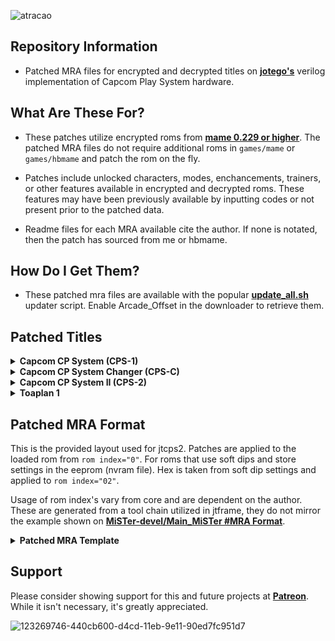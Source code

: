 ![atracao](https://user-images.githubusercontent.com/32810066/124553684-0714bd80-de03-11eb-9f09-d34e61373405.png)
  
## Repository Information

- Patched MRA files for encrypted and decrypted titles on [**jotego's**](https://github.com/jotego/) verilog implementation of Capcom Play System hardware. 


## What Are These For?

- These patches utilize encrypted roms from [**mame 0.229 or higher**](https://www.mamedev.org). The patched MRA files do not require additional roms in `games/mame` or  `games/hbmame` and patch the rom on the fly.

- Patches include unlocked characters, modes, enchancements, trainers, or other features available in encrypted and decrypted roms. These features may have been previously available by inputting codes or not present prior to the patched data.

- Readme files for each MRA available cite the author. If none is notated, then the patch has sourced from me or hbmame.

## How Do I Get Them?

- These patched mra files are available with the popular [**update_all.sh**](https://github.com/theypsilon/Update_All_MiSTer) updater script.  Enable Arcade_Offset in the downloader to retrieve them.

## Patched Titles

<details>

<summary><b>Capcom CP System (CPS-1)</b></summary>

| Title         | Core        | Information | Directory | Date Available |
|---------------|-------------|-------------|-----------|----------------|
[**Street Smart Final Fight (Japan) [Hack]**](https://github.com/atrac17/Arcade_Offset/blob/main/release/_Arcade%20Offset/_CP%20System/Street%20Smart%20Final%20Fight%20(Japan)%20%5BHack%5D.mra) | JTCPS1 | [**View Readme**](https://github.com/atrac17/Arcade_Offset/blob/main/readme/CP%20System/Street%20Smart%20Final%20Fight%20(Japan)%20%5BHack%5D.md) | Main | 20210706 |
[**Final Fight 30th Anniversary Edition (World 891214)**](https://github.com/atrac17/Arcade_Offset/blob/main/release/_Arcade%20Offset/_CP%20System/Final%20Fight%2030th%20Anniversary%20Edition%20(World%20891214).mra) | JTCPS1 | **N/A** | Main | 20210826 |
[**Street Fighter 2 Mix (Ver 1.0 210623)**](https://github.com/atrac17/Arcade_Offset/blob/main/release/_Arcade%20Offset/_CP%20System/_HBMame/Street%20Fighter%202%20Mix%20(Ver%201.0%20210623)%20%5Bhbmame%5D.mra) | JTCPS1 | **hbmame** | HBMame | 20211107 |
[**Street Fighter II' Champion Edition (Rainbow Edition, Set 1)**](https://github.com/atrac17/Arcade_Offset/blob/main/release/_Arcade%20Offset/_CP%20System/Street%20Fighter%20II'%20Champion%20Edition%20(Rainbow%20Edition,%20Set%201).mra) | JTCPS1 | **mame** | Main | 20211108 |
[**Street Fighter II' Champion Edition (Extra Koryu 190613)**](https://github.com/atrac17/Arcade_Offset/blob/main/release/_Arcade%20Offset/_CP%20System/_HBMame/Street%20Fighter%20II'%20Champion%20Edition%20(Extra%20Koryu%20190613)%20%5Bhbmame%5D.mra) | JTCPS1 | **hbmame** | HBMame | 20211108|
[**Street Fighter II' Champion Edition (Golden Edition 180924)**](https://github.com/atrac17/Arcade_Offset/blob/main/release/_Arcade%20Offset/_CP%20System/_HBMame/Street%20Fighter%20II'%20Champion%20Edition%20(Golden%20Edition%20180924)%20%5Bhbmame%5D.mra) | JTCPS1 | **hbmame** | HBMame | 20211108 |
[**Street Fighter II' Champion Edition (Golden Edition Deluxe 190331)**](https://github.com/atrac17/Arcade_Offset/blob/main/release/_Arcade%20Offset/_CP%20System/_HBMame/Street%20Fighter%20II'%20Champion%20Edition%20(Golden%20Edition%20Deluxe%20190331)%20%5Bhbmame%5D.mra) | JTCPS1 | **hbmame** | HBMame | 20211108 |
[**Street Fighter II' Champion Edition (Koryu V2 181101)**](https://github.com/atrac17/Arcade_Offset/blob/main/release/_Arcade%20Offset/_CP%20System/_HBMame/Street%20Fighter%20II'%20Champion%20Edition%20(Koryu%20V2%20181101)%20%5Bhbmame%5D.mra) | JTCPS1 | **hbmame** | HBMame | 20211108 |
[**Street Fighter II' Champion Edition (Omega Edition 181112)**](https://github.com/atrac17/Arcade_Offset/blob/main/release/_Arcade%20Offset/_CP%20System/_HBMame/Street%20Fighter%20II'%20Champion%20Edition%20(Omega%20Edition%20181112)%20%5Bhbmame%5D.mra) | JTCPS1 | **hbmame** | HBMame | 20211108 |
[**Street Fighter II' Champion Edition (Double K.O. Turbo II)**](https://github.com/atrac17/Arcade_Offset/blob/main/release/_Arcade%20Offset/_CP%20System/Street%20Fighter%20II'%20Champion%20Edition%20(Double%20K.O.%20Turbo%20II).mra) | JTCPS1 | **mame** | Main | 20211109 |


</details>

<details>

<summary><b>Capcom CP System Changer (CPS-C)</b></summary>

| Title         | Core        | Information | Directory | Date Available |
|---------------|-------------|-------------|-----------|----------------|
[**Street Fighter Zero (CPS Changer, Japan 201218)**](https://github.com/atrac17/Arcade_Offset/blob/main/release/_Arcade%20Offset/_CP%20System%20Changer/Street%20Fighter%20Zero%20(CPS%20Changer%2C%20Japan%20201218).mra) | [**JTCPS15**](https://github.com/jotego/jtbin/blob/master/mister/cps15/releases/jtcps15_20210604.rbf) | [**View Readme**](https://github.com/atrac17/Arcade_Offset/blob/main/readme/CP%20System%20Changer/Street%20Fighter%20Zero%20(CPS%20Changer%2C%20Japan%20201218).md) | Main | 20210624 |
[**Tenchi wo Kurau II: Sekiheki no Tatakai (CPS Changer, Japan 921031)**](https://github.com/atrac17/Arcade_Offset/blob/main/release/_Arcade%20Offset/_CP%20System%20Changer/Tenchi%20wo%20Kurau%20II%20Sekiheki%20no%20Tatakai%20(CPS%20Changer%2C%20Japan%20921031)%20%5BUnlocked%5D.mra) | JTCPS15 | [**View Readme**]() | Main | 20210706 |

</details>

<details>

<summary><b>Capcom CP System II (CPS-2)</b></summary>

| Title         | Core        | Information | Directory | Date Available |
|---------------|-------------|-------------|-----------|----------------|
[**Dimahoo (Euro 000121)**](https://github.com/atrac17/Arcade_Offset/blob/main/release/_Arcade%20Offset/_CP%20System%20II/_Unlocked/Dimahoo%20(Euro%20000121)%20%5BUnlocked%5D.mra) | JTCPS2 | [**View Readme**](https://github.com/atrac17/Arcade_Offset/blob/main/readme/CP%20System%20II/Dimahoo%20(Euro%20000121)%20%5BUnlocked%5D.md) | Unlocked | 20210624 |
[**Dimahoo (USA 000121)**](https://github.com/atrac17/Arcade_Offset/blob/main/release/_Arcade%20Offset/_CP%20System%20II/_Unlocked/Dimahoo%20%28USA%20000121%29%20%5BUnlocked%5D.mra) | JTCPS2 | [**View Readme**](https://github.com/atrac17/Arcade_Offset/blob/main/readme/CP%20System%20II/Dimahoo%20(USA%20000121)%20%5BUnlocked%5D.md) | Unlocked | 20210624 |
[**Great Mahou Daisakusen (Japan 000121)**](https://github.com/atrac17/Arcade_Offset/blob/main/release/_Arcade%20Offset/_CP%20System%20II/_Unlocked/Great%20Mahou%20Daisakusen%20%28Japan%20000121%29%20%5BUnlocked%5D.mra) | JTCPS2 | [**View Readme**](https://github.com/atrac17/Arcade_Offset/blob/main/readme/CP%20System%20II/Great%20Mahou%20Daisakusen%20(Japan%20000121)%20%5BUnlocked%5D.md) | Unlocked | 20210624 |
[**Marvel Super Heroes (Japan 951117)**](https://github.com/atrac17/Arcade_Offset/blob/main/release/_Arcade%20Offset/_CP%20System%20II/_Unlocked/Marvel%20Super%20Heroes%20(Japan%20951117)%20%5BUnlocked%5D.mra) | JTCPS2 | [**View Readme**](https://github.com/atrac17/Arcade_Offset/blob/main/readme/CP%20System%20II/Marvel%20Super%20Heroes%20(Japan%20951117)%20%5BUnlocked%5D.md) | Unlocked | 20210624 |
[**Marvel Super Heroes (USA 951117)**](https://github.com/atrac17/Arcade_Offset/blob/main/release/_Arcade%20Offset/_CP%20System%20II/_Unlocked/Marvel%20Super%20Heroes%20(USA%20951117)%20%5BUnlocked%5D.mra) | JTCPS2 | [**View Readme**](https://github.com/atrac17/Arcade_Offset/blob/main/readme/CP%20System%20II/Marvel%20Super%20Heroes%20(USA%20951117)%20%5BUnlocked%5D.md) | Unlocked | 20210624 |
[**Marvel Super Heroes Vs. Street Fighter (Japan 970707)**](https://github.com/atrac17/Arcade_Offset/blob/main/release/_Arcade%20Offset/_CP%20System%20II/_Unlocked/Marvel%20Super%20Heroes%20Vs.%20Street%20Fighter%20(Japan%20970707)%20%5BUnlocked%5D.mra) | JTCPS2 | [**View Readme**](https://github.com/atrac17/Arcade_Offset/blob/main/readme/CP%20System%20II/Marvel%20Super%20Heroes%20Vs.%20Street%20Fighter%20(Japan%20970707)%20%5BUnlocked%5D.md) | Unlocked | 20210624 |
[**Marvel Super Heroes Vs. Street Fighter (USA 970625)**](https://github.com/atrac17/Arcade_Offset/blob/main/release/_Arcade%20Offset/_CP%20System%20II/_Unlocked/Marvel%20Super%20Heroes%20Vs.%20Street%20Fighter%20(USA%20970625)%20%5BUnlocked%5D.mra) | JTCPS2 | [**View Readme**](https://github.com/atrac17/Arcade_Offset/blob/main/readme/CP%20System%20II/Marvel%20Super%20Heroes%20Vs.%20Street%20Fighter%20(USA%20970625)%20%5BUnlocked%5D.md) | Unlocked | 20210624 |
[**Marvel Vs. Capcom Clash of Super Heroes (Japan 980112) [Onslaught Edition]**](https://github.com/atrac17/Arcade_Offset/blob/main/release/_Arcade%20Offset/_CP%20System%20II/_Unlocked/Marvel%20Vs.%20Capcom%20Clash%20of%20Super%20Heroes%20(Japan%20980112)%20%5BOnslaught%20Edition%5D.mra) | JTCPS2 | [**View Readme**](https://github.com/atrac17/Arcade_Offset/blob/main/readme/CP%20System%20II/Marvel%20Vs.%20Capcom%20Clash%20of%20Super%20Heroes%20(Japan%20980112)%20%5BOnslaught%20Edition%5D.md) | Unlocked | 20210624 |
[**Marvel Vs. Capcom Clash of Super Heroes (USA 980112) [Onslaught Edition]**](https://github.com/atrac17/Arcade_Offset/blob/main/release/_Arcade%20Offset/_CP%20System%20II/_Unlocked/Marvel%20Vs.%20Capcom%20Clash%20of%20Super%20Heroes%20(USA%20980112)%20%5BOnslaught%20Edition%5D.mra) | JTCPS2 | [**View Readme**](https://github.com/atrac17/Arcade_Offset/blob/main/readme/CP%20System%20II/Marvel%20Vs.%20Capcom%20Clash%20of%20Super%20Heroes%20(USA%20980112)%20%5BOnslaught%20Edition%5D.md) | Unlocked | 20210624 |
[**Marvel Vs. Capcom Clash of Super Heroes (Japan 980123)**](https://github.com/atrac17/Arcade_Offset/blob/main/release/_Arcade%20Offset/_CP%20System%20II/_Unlocked/Marvel%20Vs.%20Capcom%20Clash%20of%20Super%20Heroes%20(Japan%20980123)%20%5BUnlocked%5D.mra) | JTCPS2 | [**View Readme**](https://github.com/atrac17/Arcade_Offset/blob/main/readme/CP%20System%20II/Marvel%20Vs.%20Capcom%20Clash%20of%20Super%20Heroes%20(Japan%20980123)%20%5BUnlocked%5D.md) | Unlocked | 20210624 |
[**Marvel Vs. Capcom Clash of Super Heroes (USA 980123)**](https://github.com/atrac17/Arcade_Offset/blob/main/release/_Arcade%20Offset/_CP%20System%20II/_Unlocked/Marvel%20Vs.%20Capcom%20Clash%20of%20Super%20Heroes%20(USA%20980123)%20%5BUnlocked%5D.mra) | JTCPS2 | [**View Readme**](https://github.com/atrac17/Arcade_Offset/blob/main/readme/CP%20System%20II/Marvel%20Vs.%20Capcom%20Clash%20of%20Super%20Heroes%20(USA%20980123)%20%5BUnlocked%5D.md) | Unlocked | 20210624 |
[**Progear (USA 010117, Second Loop)**](https://github.com/atrac17/Arcade_Offset/blob/main/release/_Arcade%20Offset/_CP%20System%20II/_Unlocked/Progear%20(USA%20010117%2C%20Second%20Loop)%20%5BUnlocked%5D.mra) | JTCPS2 | [**View Readme**](https://github.com/atrac17/Arcade_Offset/blob/main/readme/CP%20System%20II/Progear%20(USA%20010117%2C%20Second%20Loop)%20%5BUnlocked%5D.md) | Unlocked | 20210624 |
[**Progear no Arashi (Japan 010117, Second Loop)**](https://github.com/atrac17/Arcade_Offset/blob/main/release/_Arcade%20Offset/_CP%20System%20II/_Unlocked/Progear%20no%20Arashi%20(Japan%20010117%2C%20Second%20Loop)%20%5BUnlocked%5D.mra) | JTCPS2 | [**View Readme**](https://github.com/atrac17/Arcade_Offset/blob/main/readme/CP%20System%20II/Progear%20no%20Arashi%20(Japan%20010117%2C%20Second%20Loop)%20%5BUnlocked%5D.md) | Unlocked | 20210624 |
[**Progear Red Label Halfway to Hell (Japan 160117)**](https://github.com/atrac17/Arcade_Offset/blob/main/release/_Arcade%20Offset/_CP%20System%20II/Progear%20Red%20Label%20Halfway%20to%20Hell%20(Japan%20160117).mra) | JTCPS2 | [**View Readme**](https://github.com/atrac17/Arcade_Offset/blob/main/readme/CP%20System%20II/Progear%20Red%20Label%20Halfway%20to%20Hell%20(Japan%20160117).md) | Main | 20210624 |
[**Street Fighter Alpha 2 (Euro 960229) [TE]**](https://github.com/atrac17/Arcade_Offset/blob/main/release/_Arcade%20Offset/_CP%20System%20II/_Training/Street%20Fighter%20Alpha%202%20(Euro%20960229)%20%5BTraining%20Edition%5D.mra) | JTCPS2 | [**View Readme**](https://github.com/atrac17/Arcade_Offset/blob/main/readme/CP%20System%20II/Street%20Fighter%20Alpha%202%20(Euro%20960229)%20%5BTraining%20Edition%5D.md) | Training | 20210624 |
[**Street Fighter Alpha 2 (USA 960430) [TE]**](https://github.com/atrac17/Arcade_Offset/blob/main/release/_Arcade%20Offset/_CP%20System%20II/_Training/Street%20Fighter%20Alpha%202%20(USA%20960430)%20%5BTraining%20Edition%5D.mra) | JTCPS2 | [**View Readme**](https://github.com/atrac17/Arcade_Offset/blob/main/readme/CP%20System%20II/Street%20Fighter%20Alpha%202%20(USA%20960430)%20%5BTraining%20Edition%5D.md) | Training| 20210624 |
[**Street Fighter Zero (Japan 950727) [v1]**](https://github.com/atrac17/Arcade_Offset/blob/main/release/_Arcade%20Offset/_CP%20System%20II/_Unlocked/Street%20Fighter%20Zero%20(Japan%20950727)%20%5BUnlocked%20v1%5D.mra) | JTCPS2 | [**View Readme**](https://github.com/atrac17/Arcade_Offset/blob/main/readme/CP%20System%20II/Street%20Fighter%20Zero%20(Japan%20950727)%20%5BUnlocked%20v1%5D.md) | Unlocked | 20210624 |
[**Street Fighter Zero 2 Alpha (Asia 960826)**](https://github.com/atrac17/Arcade_Offset/blob/main/release/_Arcade%20Offset/_CP%20System%20II/_Unlocked/Street%20Fighter%20Zero%202%20Alpha%20(Asia%20960826)%20%5BUnlocked%5D.mra) | JTCPS2 | [**View Readme**](https://github.com/atrac17/Arcade_Offset/blob/main/readme/CP%20System%20II/Street%20Fighter%20Zero%202%20Alpha%20(Asia%20960826)%20%5BUnlocked%5D.md) | Unlocked | 20210624 |
[**Street Fighter Zero 2 Alpha (Japan 960805)**](https://github.com/atrac17/Arcade_Offset/blob/main/release/_Arcade%20Offset/_CP%20System%20II/_Unlocked/Street%20Fighter%20Zero%202%20Alpha%20(Japan%20960805)%20%5BUnlocked%5D.mra) | JTCPS2 | [**View Readme**](https://github.com/atrac17/Arcade_Offset/blob/main/readme/CP%20System%20II/Street%20Fighter%20Zero%202%20Alpha%20(Japan%20960805)%20%5BUnlocked%5D.md) | Unlocked | 20210624 |
[**Street Fighter Zero 2 Alpha (USA 960813)**](https://github.com/atrac17/Arcade_Offset/blob/main/release/_Arcade%20Offset/_CP%20System%20II/_Unlocked/Street%20Fighter%20Zero%202%20Alpha%20(USA%20960813)%20%5BUnlocked%5D.mra) | JTCPS2 | [**View Readme**](https://github.com/atrac17/Arcade_Offset/blob/main/readme/CP%20System%20II/Street%20Fighter%20Zero%202%20Alpha%20(USA%20960813)%20%5BUnlocked%5D.md) | Unlocked | 20210624 |
[**Street Fighter Zero 3 (Japan 980629) [TE v1.1]**](https://github.com/atrac17/Arcade_Offset/blob/main/release/_Arcade%20Offset/_CP%20System%20II/_Training/Street%20Fighter%20Zero%203%20(Japan%20980629)%20%5BTraining%20Edition%20v1.1%5D.mra) | JTCPS2 | [**View Readme**](https://github.com/atrac17/Arcade_Offset/blob/main/readme/CP%20System%20II/Street%20Fighter%20Zero%203%20(Japan%20980629)%20%5BTraining%20Edition%20v1.1%5D.md) | Training| 20210624 |
[**Street Fighter Zero 3 (Japan 980904)**](https://github.com/atrac17/Arcade_Offset/blob/main/release/_Arcade%20Offset/_CP%20System%20II/_Unlocked/Street%20Fighter%20Zero%203%20(Japan%20980904)%20%5BUnlocked%5D.mra) | JTCPS2 | [**View Readme**](https://github.com/atrac17/Arcade_Offset/blob/main/readme/CP%20System%20II/Street%20Fighter%20Zero%203%20(Japan%20980904)%20%5BUnlocked%5D.md) | Unlocked | 20210624 |
[**Super Street Fighter II The New Legacy (World 201113) [Beta v0.4]**](https://github.com/atrac17/Arcade_Offset/blob/main/release/_Arcade%20Offset/_CP%20System%20II/Super%20Street%20Fighter%20II%20The%20New%20Legacy%20(World%20201113)%20%5BBeta%20v0.4%5D.mra) | JTCPS2 | [**View Readme**](https://github.com/atrac17/Arcade_Offset/blob/main/readme/CP%20System%20II/Super%20Street%20Fighter%20II%20The%20New%20Legacy%20(World%20201113)%20%5BBeta%20v0.4%5D.md) | Main | 20210624 |
[**Super Street Fighter II The New Legacy (World 210611) [Beta v0.5]**](https://github.com/atrac17/Arcade_Offset/blob/main/release/_Arcade%20Offset/_CP%20System%20II/Super%20Street%20Fighter%20II%20The%20New%20Legacy%20(World%20210611)%20%5BBeta%20v0.5%5D.mra) | JTCPS2 | [**View Readme**](https://github.com/atrac17/Arcade_Offset/blob/main/readme/CP%20System%20II/Super%20Street%20Fighter%20II%20The%20New%20Legacy%20(World%20210611)%20%5BBeta%20v0.5%5D.md) | Main | 20210624 |
[**Super Street Fighter II Turbo (Asia 940223) [TE]**](https://github.com/atrac17/Arcade_Offset/blob/main/release/_Arcade%20Offset/_CP%20System%20II/_Training/Super%20Street%20Fighter%20II%20Turbo%20(Asia%20940223)%20%5BTraining%20Edition%5D.mra) | JTCPS2 | [**View Readme**](https://github.com/atrac17/Arcade_Offset/blob/main/readme/CP%20System%20II/Super%20Street%20Fighter%20II%20Turbo%20(Asia%20940223)%20%5BTraining%20Edition%5D.md) | Training | 20210624 |
[**Super Street Fighter II X Grand Master Challenge (Japan 940223)**](https://github.com/atrac17/Arcade_Offset/blob/main/release/_Arcade%20Offset/_CP%20System%20II/_Unlocked/Super%20Street%20Fighter%20II%20X%20Grand%20Master%20Challenge%20(Japan%20940223)%20%5BFree%20Play%5D.mra) | JTCPS2 | [**View Readme**](https://github.com/atrac17/Arcade_Offset/blob/main/readme/CP%20System%20II/Super%20Street%20Fighter%20II%20X%20Grand%20Master%20Challenge%20(Japan%20940223)%20%5BFree%20Play%5D.md) | Unlocked | 20210624 |
[**Super Street Fighter II X Grand Master Challenge (Japan 940311)**](https://github.com/atrac17/Arcade_Offset/blob/main/release/_Arcade%20Offset/_CP%20System%20II/_Unlocked/Super%20Street%20Fighter%20II%20X%20Grand%20Master%20Challenge%20(Japan%20940311)%20%5BFree%20Play%5D.mra) | JTCPS2 | [**View Readme**](https://github.com/atrac17/Arcade_Offset/blob/main/readme/CP%20System%20II/Super%20Street%20Fighter%20II%20X%20Grand%20Master%20Challenge%20(Japan%20940311)%20%5BFree%20Play%5D.md) | Unlocked | 20210624 |
[**Vampire Savior The Lord of Vampire (Euro 970519) [AM v1.3]**](https://github.com/atrac17/Arcade_Offset/blob/main/release/_Arcade%20Offset/_CP%20System%20II/_Unlocked/Vampire%20Savior%20The%20Lord%20of%20Vampire%20(Euro%20970519)%20%5BAesthetic%20Mod%20v1.3%5D.mra) | JTCPS2 | [**View Readme**](https://github.com/atrac17/Arcade_Offset/blob/main/readme/CP%20System%20II/Vampire%20Savior%20The%20Lord%20of%20Vampire%20(Euro%20970519)%20%5BAesthetic%20Mod%20v1.3%5D.md) | Unlocked | 20210624 |
[**Darkstalkers Jedah's Damnation (Euro 970519) [AM v1.3]**](https://github.com/atrac17/Arcade_Offset/blob/main/release/_Arcade%20Offset/_CP%20System%20II/_Unlocked/Darkstalkers%20Jedahs%20Damnation%20(Euro%20970519)%20%5BAesthetic%20Mod%20v1.3%5D.mra) | JTCPS2 | [**View Readme**](https://github.com/atrac17/Arcade_Offset/blob/main/readme/CP%20System%20II/Darkstalkers%20Jedah's%20Damnation%20(Euro%20970519)%20%5BAesthetic%20Mod%20v1.3%5D.md) | Unlocked | 20210624 |
[**Vampire Savior The Lord of Vampire (Euro 970519) [AM v1.3 TE]**](https://github.com/atrac17/Arcade_Offset/blob/main/release/_Arcade%20Offset/_CP%20System%20II/_Training/Vampire%20Savior%20The%20Lord%20of%20Vampire%20(Euro%20970519)%20%5BAesthetic%20Mod%20v1.3%20Training%20Edition%5D.mra) | JTCPS2 | [**View Readme**](https://github.com/atrac17/Arcade_Offset/blob/main/readme/CP%20System%20II/Vampire%20Savior%20The%20Lord%20of%20Vampire%20(Euro%20970519)%20%5BAesthetic%20Mod%20v1.3%20Training%20Edition%5D.md) | Training | 20210624 |
[**Vampire Savior The Lord of Vampire (Euro 970519) [TE]**](https://github.com/atrac17/Arcade_Offset/blob/main/release/_Arcade%20Offset/_CP%20System%20II/_Training/Vampire%20Savior%20The%20Lord%20of%20Vampire%20(Euro%20970519)%20%5BTraining%20Edition%5D.mra) | JTCPS2 | [**View Readme**](https://github.com/atrac17/Arcade_Offset/blob/main/readme/CP%20System%20II/Vampire%20Savior%20The%20Lord%20of%20Vampire%20(Euro%20970519)%20%5BTraining%20Edition%5D.md) | Training | 20210624 |
[**Vampire Savior The Lord of Vampire (Euro 970519)**](https://github.com/atrac17/Arcade_Offset/blob/main/release/_Arcade%20Offset/_CP%20System%20II/_Unlocked/Vampire%20Savior%20The%20Lord%20of%20Vampire%20(Euro%20970519)%20%5BUnlocked%5D.mra) | JTCPS2 | [**View Readme**](https://github.com/atrac17/Arcade_Offset/blob/main/readme/CP%20System%20II/Vampire%20Savior%20The%20Lord%20of%20Vampire%20(Euro%20970519)%20%5BUnlocked%5D.md) | Unlocked | 20210624 |
[**X-Men Children of the Atom (Japan 941219)**](https://github.com/atrac17/Arcade_Offset/blob/main/release/_Arcade%20Offset/_CP%20System%20II/_Unlocked/X-Men%20Children%20of%20the%20Atom%20(Japan%20941219)%20%5BUnlocked%5D.mra) | JTCPS2 | [**View Readme**](https://github.com/atrac17/Arcade_Offset/blob/main/readme/CP%20System%20II/X-Men%20Children%20of%20the%20Atom%20(Japan%20941219)%20%5BUnlocked%5D.md) | Unlocked | 20210624 |
[**X-Men Children of the Atom (USA 941219)**](https://github.com/atrac17/Arcade_Offset/blob/main/release/_Arcade%20Offset/_CP%20System%20II/_Unlocked/X-Men%20Children%20of%20the%20Atom%20(USA%20941219)%20%5BUnlocked%5D.mra) | JTCPS2 | [**View Readme**](https://github.com/atrac17/Arcade_Offset/blob/main/readme/CP%20System%20II/X-Men%20Children%20of%20the%20Atom%20(USA%20941219)%20%5BUnlocked%5D.md) | Unlocked | 20210624 |
[**Super Street Fighter II The New Challengers Super 2 (USA 930911) [Hack]**](https://github.com/atrac17/Arcade_Offset/blob/main/release/_Arcade%20Offset/_CP%20System%20II/Super%20Street%20Fighter%20II%20The%20New%20Challengers%20Super%202%20(USA%20930911)%20%5BHack%5D.mra) | JTCPS2 | **mame** | Main | 20211101 |
[**Street Fighter Zero 2 Alpha Super Golden (Japan 200217)**](https://github.com/atrac17/Arcade_Offset/blob/b22bfb89aeb8827fa33fa7264935331db6557412/release/_Arcade%20Offset/_CP%20System%20II/_HBMame/Street%20Fighter%20Zero%202%20Alpha%20Super%20Golden%20(Japan%20200217)%20%5Bhbmame%5D.mra) | JTCPS2 | **hbmame** | HBMame | 20211101 |
[**Super Puzzle Fighter II X' Prime (Euro 2100823)**](https://github.com/atrac17/Arcade_Offset/blob/main/release/_Arcade%20Offset/_CP%20System%20II/Super%20Puzzle%20Fighter%20II%20X'%20Prime%20(Euro%202100823).mra) | JTCPS2 | **N/A** | Main | 20211104 |
[**Super Puzzle Fighter II Turbo (Euro 960529) [CB V.1]**](https://github.com/atrac17/Arcade_Offset/blob/main/release/_Arcade%20Offset/_CP%20System%20II/_Colorblind/Super%20Puzzle%20Fighter%20II%20Turbo%20(Euro%20960529)%20%5BCB%20V.1%5D.mra) | JTCPS2 | **N/A** | Colorblind | 20211104 |
[**Super Puzzle Fighter II Turbo (Euro 960529) [CB V.2]**](https://github.com/atrac17/Arcade_Offset/blob/main/release/_Arcade%20Offset/_CP%20System%20II/_Colorblind/Super%20Puzzle%20Fighter%20II%20Turbo%20(Euro%20960529)%20%5BCB%20V.2%5D.mra) | JTCPS2 | **N/A** | Colorblind | 20211104 |
[**Super Puzzle Fighter II Turbo (USA 960620) [CB V.1]**](https://github.com/atrac17/Arcade_Offset/blob/main/release/_Arcade%20Offset/_CP%20System%20II/_Colorblind/Super%20Puzzle%20Fighter%20II%20Turbo%20(USA%20960620)%20%5BCB%20V.1%5D.mra) | JTCPS2 | **N/A** | Colorblind | 20211104 |
[**Super Puzzle Fighter II Turbo (USA 960620) [CB V.2]**](https://github.com/atrac17/Arcade_Offset/blob/main/release/_Arcade%20Offset/_CP%20System%20II/_Colorblind/Super%20Puzzle%20Fighter%20II%20Turbo%20(USA%20960620)%20%5BCB%20V.2%5D.mra) | JTCPS2 | **N/A** | Colorblind | 20211104 |
[**Super Puzzle Fighter II X (Japan 960531) [CB V.1]**](https://github.com/atrac17/Arcade_Offset/blob/main/release/_Arcade%20Offset/_CP%20System%20II/_Colorblind/Super%20Puzzle%20Fighter%20II%20X%20(Japan%20960531)%20%5BCB%20V.1%5D.mra) | JTCPS2 | **N/A** | Colorblind | 20211104 |
[**Super Puzzle Fighter II X (Japan 960531) [CB V.2]**](https://github.com/atrac17/Arcade_Offset/blob/main/release/_Arcade%20Offset/_CP%20System%20II/_Colorblind/Super%20Puzzle%20Fighter%20II%20X%20(Japan%20960531)%20%5BCB%20V.2%5D.mra) | JTCPS2 | **N/A** | Colorblind | 20211104 |
[**Super Puzzle Fighter II X' Prime (Euro 2100823) [CB V.1]**](https://github.com/atrac17/Arcade_Offset/blob/main/release/_Arcade%20Offset/_CP%20System%20II/_Colorblind/Super%20Puzzle%20Fighter%20II%20X'%20Prime%20(Euro%202100823)%20%5BCB%20V.1%5D.mra) | JTCPS2 | **N/A** | Colorblind | 20211104 |
[**Super Puzzle Fighter II X' Prime (Euro 2100823) [CB V.2]**](https://github.com/atrac17/Arcade_Offset/blob/main/release/_Arcade%20Offset/_CP%20System%20II/_Colorblind/Super%20Puzzle%20Fighter%20II%20X'%20Prime%20(Euro%202100823)%20%5BCB%20V.2%5D.mra) | JTCPS2 | **N/A** | Colorblind | 20211104 |
[**Cyberbots Fullmetal Madness (Euro 950424 Access Mod)**](https://github.com/atrac17/Arcade_Offset/blob/f01376114c3a109fb4406e8f29097dd1563d0967/release/_Arcade%20Offset/_CP%20System%20II/_Unlocked/Cyberbots%20Fullmetal%20Madness%20(Euro%20950424%20Access%20Mod).mra) | JTCPS2 | [**View Readme**](https://github.com/atrac17/Arcade_Offset/blob/f01376114c3a109fb4406e8f29097dd1563d0967/readme/CP%20System%20II/Cyberbots%20Fullmetal%20Madness%20(Euro%20950424%20Access%20Mod).md) | Unlocked | 20220227 |
[**Vampire Savior The Lord of Vampire (Euro 970519) [Aesthetic Mod v1.4]**](https://github.com/atrac17/Arcade_Offset/blob/main/readme/CP%20System%20II/Vampire%20Savior%20The%20Lord%20of%20Vampire%20(Euro%20970519)%20%5BAesthetic%20Mod%20v1.4%5D.mra) | JTCPS2 | [**View Readme**](https://github.com/atrac17/Arcade_Offset/blob/main/readme/CP%20System%20II/Vampire%20Savior%20The%20Lord%20of%20Vampire%20(Euro%20970519)%20%5BAesthetic%20Mod%20v1.4%5D.md) | Unlocked | 20220227 |
[**Vampire Savior The Lord of Vampire (Euro 970519) [Aesthetic Mod v1.4 Training Edition]**](https://github.com/atrac17/Arcade_Offset/blob/f657030c54c32ea58cb8041d19e73ade59cacae6/release/_Arcade%20Offset/_CP%20System%20II/_Training/Vampire%20Savior%20The%20Lord%20of%20Vampire%20(Euro%20970519)%20%5BAesthetic%20Mod%20v1.4%20Training%20Edition%5D.mra) | JTCPS2 | [**View Readme**](https://github.com/atrac17/Arcade_Offset/blob/f657030c54c32ea58cb8041d19e73ade59cacae6/readme/CP%20System%20II/Vampire%20Savior%20The%20Lord%20of%20Vampire%20(Euro%20970519)%20%5BAesthetic%20Mod%20v1.4%20Training%20Edition%5D.md) | Training| 20220227 |
[**Super Street Fighter II The New Legacy (World 220208) [Beta v0.6]**](https://github.com/atrac17/Arcade_Offset/blob/main/release/_Arcade%20Offset/_CP%20System%20II/Super%20Street%20Fighter%20II%20The%20New%20Legacy%20(World%20220208)%20%5BBeta%20v0.6%5D.mra) | JTCPS2 | [**View Readme**](https://github.com/atrac17/Arcade_Offset/blob/main/readme/CP%20System%20II/Super%20Street%20Fighter%20II%20The%20New%20Legacy%20(World%20220208)%20%5BBeta%20v0.6%5D.md) | Main | 20220314 |

</details>

<details>
<summary><b>Toaplan 1</b></summary>

| Title         | Core        | Information | Directory | Date Available |
|---------------|-------------|-------------|-----------|----------------|
[**Zero Wing (No Red Flash) Hack**](https://github.com/atrac17/Arcade_Offset/blob/main/release/_Arcade%20Offset/_Other/Zero%20Wing%20(2P%20set)%20%5BNo%20Flash%5D.mra) | [**toaplan1**](https://github.com/va7deo/zerowing/tree/main/releases) | [**N/A**] | Main | 20220321 |

  
</details>


## Patched MRA Format

This is the provided layout used for jtcps2. Patches are applied to the loaded rom from `rom index="0"`.  For roms that use soft dips and store settings in the eeprom (nvram file). Hex is taken from soft dip settings and applied to `rom index="02"`. 

Usage of  rom index's vary from core and are dependent on the author.  These are generated from a tool chain utilized in jtframe, they do not mirror the example shown on [**MiSTer-devel/Main_MiSTer #MRA Format**](https://github.com/MiSTer-devel/Main_MiSTer/wiki/Arcade-Roms-and-MRA-files#mra-format).

<details>
        <summary><b>Patched MRA Template</b></summary>
<p>

```xml
        <misterromdescription>
            <about author=/>
            <name></name>
            <setname></setname>
            <rbf></rbf>
            <mameversion></mameversion>
            <year></year>
            <manufacturer></manufacturer>
            <players></players>
            <joystick></joystick>
            <rotation></rotation>
            <region></region>
            <platform></platform>
            <category></category>
            <catver></catver>
            <mraauthor></mraauthor>
            <rom index="0" zip="rom1.zip|rom2.zip" type="merged" md5="None" address="0x30000000">
                <part>
                Example encryption / configuration
                </part>
                <!-- example rom - starts at 0x0 -->
                <part name="example.00" crc="12345678"/>
                <!-- example rom - starts at 0x14 -->
                <part name="example.01" crc="91011121"/>
                <!-- Total 0x000000 bytes - 00000 kBytes -->
                <patch 0x0>"hex information"</patch>
            </rom>
            <rom index="1">
                <part>00=horizontal / 01=vertical / 02= 4-Way Joystick</part>
            </rom>
            <rom index="2">
                <part>"soft dip information"</part>
            </rom>
            <nvram index="2" size="128"/>
            <buttons names="B1,B2,B3,B4,B5,B6,Start,Coin,Core Credits" default="Y,X,B,A,L,R,Select,Start,-" count="6"/>
        </misterromdescription>
```

</p>
</details> 

## Support

Please consider showing support for this and future projects at [**Patreon**](https://www.patreon.com/atrac17). While it isn't necessary, it's greatly appreciated.

![123269746-440cb600-d4cd-11eb-9e11-90ed7fc951d7](https://user-images.githubusercontent.com/32810066/123511968-b529a600-d652-11eb-9cd5-ca45d16e81a5.png)
